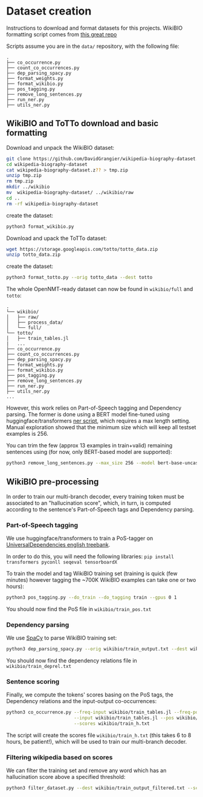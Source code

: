 # Dataset creation

Instructions to download and format datasets for this projects.
WikiBIO formatting script comes from [this great repo](https://github.com/tyliupku/wiki2bio/blob/master/preprocess.py)

Scripts assume you are in the `data/` repository, with the following file:

```
.
├── co_occurrence.py
├── count_co_occurrences.py
├── dep_parsing_spacy.py
├── format_weights.py
├── format_wikibio.py
├── pos_tagging.py
├── remove_long_sentences.py
├── run_ner.py
├── utils_ner.py        
```

## WikiBIO and ToTTo download and basic formatting

Download and unpack the WikiBIO dataset:

```bash
git clone https://github.com/DavidGrangier/wikipedia-biography-dataset.git
cd wikipedia-biography-dataset
cat wikipedia-biography-dataset.z?? > tmp.zip
unzip tmp.zip
rm tmp.zip
mkdir ../wikibio
mv  wikipedia-biography-dataset/ ../wikibio/raw
cd ..
rm -rf wikipedia-biography-dataset
```

create the dataset:

```bash
python3 format_wikibio.py
```

Download and upack the ToTTo dataset:
```bash
wget https://storage.googleapis.com/totto/totto_data.zip
unzip totto_data.zip
```

create the dataset:
```bash
python3 format_totto.py --orig totto_data --dest totto
```

The whole OpenNMT-ready dataset can now be found in `wikibio/full` and `totto`:
```
.
└── wikibio/
│   ├── raw/
│   ├── process_data/
│   └── full/
└── totto/
│   ├── train_tables.jl
|   ...
├── co_occurrence.py
├── count_co_occurrences.py
├── dep_parsing_spacy.py
├── format_weights.py
├── format_wikibio.py
├── pos_tagging.py
├── remove_long_sentences.py
├── run_ner.py
├── utils_ner.py
...
```

However, this work relies on Part-of-Speech tagging and Dependency parsing. The former is done using a BERT model
fine-tuned using huggingface/transformers [ner script](https://github.com/huggingface/transformers/tree/master/examples/ner),
which requires a max length setting. Manual exploration showed that the minimum size which will keep all testset
examples is 256.

You can trim the few (approx 13 examples in train+valid) remaining sentences using (for now, only BERT-based model are
supported):

```bash
python3 remove_long_sentences.py --max_size 256 --model bert-base-uncased
```


## WikiBIO pre-processing
In order to train our multi-branch decoder, every training token must be associated to an "hallucination score", which,
in turn, is computed according to the sentence's Part-of-Speech tags and Dependency parsing. 

### Part-of-Speech tagging

We use huggingface/transformers to train a PoS-tagger on [UniversalDependencies english treebank](https://github.com/UniversalDependencies/UD_English-ParTUT).

In order to do this, you will need the following libraries: `pip install transformers pyconll seqeval tensorboardX`

To train the model and tag WikiBIO training set (training is quick (few minutes) however tagging the ~700K
WikiBIO examples can take one or two hours):

```bash
python3 pos_tagging.py --do_train --do_tagging train --gpus 0 1
```

You should now find the PoS file in `wikibio/train_pos.txt`

### Dependency parsing

We use [SpaCy](http://www.spacy.org) to parse WikiBIO training set:

```bash
python3 dep_parsing_spacy.py --orig wikibio/train_output.txt --dest wikibio/train_deprel.txt --format sent
```

You should now find the dependency relations file in `wikibio/train_deprel.txt`

### Sentence scoring

Finally, we compute the tokens' scores basing on the PoS tags, the Dependency relations and the input-output
co-occurrences:

```bash
python3 co_occurrence.py --freq-input wikibio/train_tables.jl --freq-pos wikibio/train_pos.txt --frequencies wikibio/train_freq.pickle \
                         --input wikibio/train_tables.jl --pos wikibio/train_pos.txt --deprel wikibio/train_deprel.txt \
                         --scores wikibio/train_h.txt
```

The script will create the scores file `wikibio/train_h.txt` (this takes 6 to 8 hours, be patient!), which will be used
to train our multi-branch decoder.


### Filtering wikipedia based on scores

We can filter the training set and remove any word which has an hallucination score above a specified threshold:

```bash
python3 filter_dataset.py --dest wikibio/train_output_filtered.txt --scores wikibio/train_h.txt --refs wikibio/train_output.txt --threshold 0 --n_jobs -1
```
